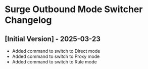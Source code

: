 # Surge Outbound Mode Switcher Changelog

## [Initial Version] - 2025-03-23

- Added command to switch to Direct mode
- Added command to switch to Proxy mode
- Added command to switch to Rule mode
